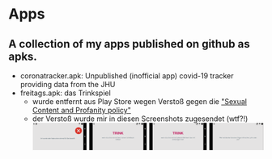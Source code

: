 # Apps
## A collection of my apps published on github as apks.

- coronatracker.apk: Unpublished (inofficial app) covid-19 tracker providing data from the JHU 
- freitags.apk: das Trinkspiel
  - wurde entfernt aus Play Store wegen Verstoß gegen die ["Sexual Content and Profanity policy"](https://support.google.com/googleplay/android-developer/answer/9878810#sexual-content)
  - der Verstoß wurde mir in diesen Screenshots zugesendet (wtf?!) ![](com.lurzapps.nhie-InAppExperience-486.png)
